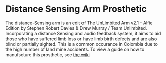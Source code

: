 # Distance Sensing Arm Prosthetic
The distance-Sensing arm is an edit of The UnLimbited Arm v2.1 - Alfie Edition by Stephen Robert Davies & Drew Murray / Team Unlimbited. Incorporating a distance Sensing and audio feedback system, it aims to aid those who have suffered limb loss or have limb birth defects and are also blind or partially sighted. This is a common occurance in Colombia due to the high number of land mine accidents.
To view a guide on how to manufscture this prosthetic, see [the wiki](https://github.com/enable-medellin/Distance-Sensing-Arm-Prosthetic-Prototype/wiki/MK1-Prototype)
